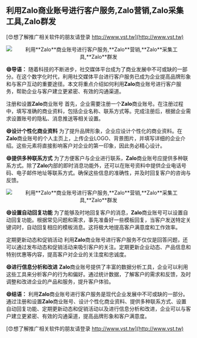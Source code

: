 ## **利用**Zalo**商业账号进行客户服务,**Zalo**营销,**Zalo**采集工具,**Zalo**群发**

[😍想了解推广相关软件的朋友请登录 http://www.vst.tw](http://www.vst.tw)

 <center><img src="https://vst.tw/MP4/tuiguang/png/4.png" alt="利用**Zalo**商业账号进行客户服务,**Zalo**营销,**Zalo**采集工具,**Zalo**群发"></center>

**😄导语：**
随着科技的不断进步，社交媒体平台成为了商业发展中不可或缺的一部分。在这个数字化时代，利用社交媒体平台进行客户服务已成为企业提高品牌形象和与客户互动的重要途径。本文将重点介绍如何利用**Zalo**商业账号进行客户服务，帮助企业与客户建立更紧密、有效的沟通渠道。

注册和设置**Zalo**商业账号
首先，企业需要注册一个**Zalo**商业账号。在注册过程中，填写准确的商业资料，包括企业名称、联系方式等。完成注册后，根据企业需求设置账号的隐私、消息推送等相关设置。

**😄设计个性化商业资料**
为了提升品牌形象，企业应设计个性化的商业资料。在**Zalo**商业账号的个人主页上，上传企业LOGO、背景图片，并填写详细的企业介绍。这些元素将直接影响客户对企业的第一印象，因此务必精心设计。

**😄提供多种联系方式**
为了方便客户与企业进行联系，**Zalo**商业账号应提供多种联系方式。除了**Zalo**内部的即时消息功能外，还可以在账号资料中提供企业电话号码、电子邮件地址等联系方式。确保这些信息的准确性，并及时回复客户的咨询与反馈。

 <center><img src="https://vst.tw/MP4/tuiguang/png/7.png" alt="利用**Zalo**商业账号进行客户服务,**Zalo**营销,**Zalo**采集工具,**Zalo**群发"></center>

**😄设置自动回复功能**
为了能够及时地回复客户的消息，**Zalo**商业账号可以设置自动回复功能。根据常见问题和需求，事先准备好一些模板回复，当客户发送特定关键词时，自动回复相应的模板消息。这将极大地提高客户满意度和工作效率。

定期更新动态和促销活动
利用**Zalo**商业账号进行客户服务不仅仅是回答问题，还可以通过发布动态和促销活动来吸引客户的关注。定期更新企业动态、产品信息和特别优惠等内容，提高客户对企业的关注度和忠诚度。

**😄进行信息分析和改进**
**Zalo**商业账号提供了丰富的数据分析工具，企业可以利用这些工具来分析客户的行为和偏好。通过统计数据，了解客户的需求和反馈，及时调整和改进企业的产品和服务，提升客户体验。

**😄结语：**
利用**Zalo**商业账号进行客户服务是现代企业发展中不可或缺的一部分。通过注册和设置**Zalo**商业账号、设计个性化商业资料、提供多种联系方式、设置自动回复功能、定期更新动态和促销活动以及进行信息分析和改进，企业可以与客户建立更紧密、有效的沟通渠道，提高品牌形象和客户满意度。

[😍想了解推广相关软件的朋友请登录 http://www.vst.tw](http://www.vst.tw)



